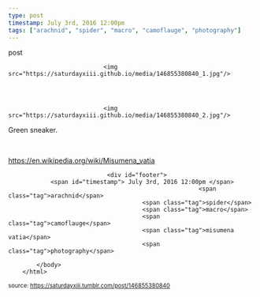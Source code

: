 ```yaml
---
type: post
timestamp: July 3rd, 2016 12:00pm
tags: ["arachnid", "spider", "macro", "camoflauge", "photography"]
---
```

post


                               <img src="https://saturdayxiii.github.io/media/146855380840_1.jpg"/>
                           

                                                                                                                           

                               <img src="https://saturdayxiii.github.io/media/146855380840_2.jpg"/>
                           

                                                                                                                      
Green sneaker.

<br/>

<a href="https://en.wikipedia.org/wiki/Misumena_vatia" target="_blank">https://en.wikipedia.org/wiki/Misumena_vatia</a><br/>
 
                                    
                
                
                
                
                                <div id="footer">
                <span id="timestamp"> July 3rd, 2016 12:00pm </span>
                                                          <span class="tag">arachnid</span>
                                          <span class="tag">spider</span>
                                          <span class="tag">macro</span>
                                          <span class="tag">camoflauge</span>
                                          <span class="tag">misumena vatia</span>
                                          <span class="tag">photography</span>
                                                    
            </body>
        </html>

        
<small>source: https://saturdayxiii.tumblr.com/post/146855380840</small>